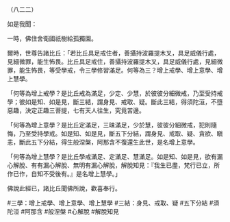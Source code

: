 （八二二）

如是我聞：

一時，佛住舍衛國祇樹給孤獨園。

爾時，世尊告諸比丘：「若比丘具足戒住者，善攝持波羅提木叉，具足威儀行處，見細微罪，能生怖畏。比丘具足戒住，善攝持波羅提木叉，具足威儀行處，見細微罪，能生怖畏，等受學戒，令三學修習滿足。何等為三？增上戒學、增上意學、增上慧學。

「何等為增上戒學？是比丘戒為滿足，少定、少慧，於彼彼分細微戒，乃至受持戒學；彼如是知、如是見，斷三結，謂身見、戒取、疑。斷此三結，得須陀洹，不墮惡趣，決定正趣三菩提，七有天人往生，究竟苦邊。

「何等為增上意學？是比丘定滿足，三昧滿足，少於慧，彼彼分細微戒，犯則隨悔，乃至受持學戒。如是知、如是見，斷五下分結，謂身見、戒取、疑、貪欲、瞋恚，斷此五下分結，得生般涅槃，阿那含不復還生此世，是名增上意學。

「何等為增上慧學？是比丘學戒滿足、定滿足、慧滿足。如是知、如是見，欲有漏心解脫、有有漏心解脫、無明有漏心解脫，解脫知見：『我生已盡，梵行已立，所作已作，自知不受後有。』是名增上慧學。」

佛說此經已，諸比丘聞佛所說，歡喜奉行。



#三學：增上戒學、增上意學、增上慧學
#三結：身見、戒取、疑
#五下分結
#須陀洹
#阿那含
#般涅槃
#心解脫
#解脫知見
